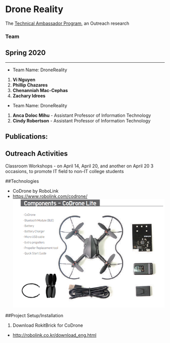 # Drone Reality
The [Technical Ambassador Program](https://www.ggc.edu/academics/schools/school-of-science-and-technology/research-internships-service-learning/technology-ambassador-program/), an Outreach research

### Team

## Spring 2020
***

* Team Name: DroneReality
1.  **Vi Nguyen**
2.  **Phillip Chazares**
3.  **Chenanniah Mac-Cephas**
4.  **Zachary Idrees**
  
  
* Team Name: DroneReality
1. **Anca Doloc Mihu** - Assistant Professor of Information Technology
2. **Cindy Robertson** - Assistant Professor of Information Technology

## Publications: 

## Outreach Activities
Classroom Workshops - on April 14, April 20, and another on April 20 3 occasions, to promote IT field to non-IT college students

##Technologies
* CoDrone by RoboLink
* https://www.robolink.com/codrone/
![Drone Kit](Media/CoDrone_Full_Kit.png)

##Project Setup/Installation
1. Download RokitBrick for CoDrone
* http://robolink.co.kr/download_eng.html
